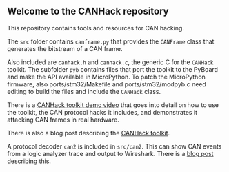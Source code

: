 ## Welcome to the CANHack repository

This repository contains tools and resources for CAN hacking.

The ``src`` folder contains ``canframe.py`` that provides the ``CANFrame`` class that generates the bitstream of a CAN frame.

Also included are ``canhack.h`` and ``canhack.c``, the generic C for the
``CANHack`` toolkit. The subfolder `pyb` contains files that port the toolkit
to the PyBoard and make the API available in MicroPython. To patch the
MicroPython firmware, also ports/stm32/Makefile and ports/stm32/modpyb.c need
editing to build the files and include the `CANHack` class.

There is a [CANHack toolkit demo video](https://youtu.be/dATyoWOlEJU) 
that goes into detail on how to use the toolkit, the CAN protocol hacks it
includes, and demonstrates it attacking CAN frames in real hardware.

There is also a blog post describing the [CANHack toolkit](https://kentindell.github.io/2020/01/20/canhack-toolkit/).

A protocol decoder ``can2`` is included in ``src/can2``. This can show CAN events from a logic
analyzer trace and output to Wireshark. There is a [blog post](https://kentindell.github.io/2021/01/02/can2-wireshark/b) describing this.

